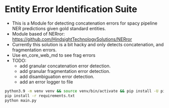 # Entity Error Identification Suite

- This is a Module for detecting concatenation errors for spacy pipeline NER predictions given gold standard entities.
- Module based of NERror: https://github.com/HindsightTechnologySolutions/NERror
- Currently this solution is a bit hacky and only detects concatenation, and fragmentation errors.
- Use en_core_web_md to see frag errors
- TODO:
    - add granular concatenation error detection.
    - add granular fragmentation error detection.
    - add disambiguation error detection.
    - add an error logger to file

```bash
python3.9 -m venv venv && source venv/bin/activate && pip install -U pip setuptools wheel
pip install -r requirements.txt
python main.py
```